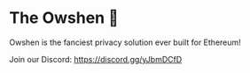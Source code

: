 # The Owshen 🌊

Owshen is the fanciest privacy solution ever built for Ethereum!

Join our Discord: https://discord.gg/yJbmDCfD
